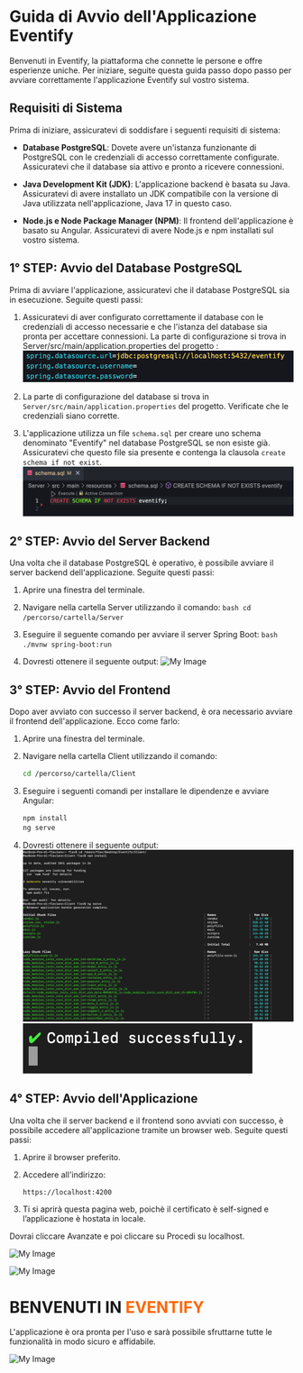 # Guida di Avvio dell'Applicazione Eventify

Benvenuti in Eventify, la piattaforma che connette le persone e offre esperienze uniche. Per iniziare, seguite questa guida passo dopo passo per avviare correttamente l'applicazione Eventify sul vostro sistema.

## Requisiti di Sistema

Prima di iniziare, assicuratevi di soddisfare i seguenti requisiti di sistema:

- **Database PostgreSQL**: Dovete avere un'istanza funzionante di PostgreSQL con le credenziali di accesso correttamente configurate. Assicuratevi che il database sia attivo e pronto a ricevere connessioni.

- **Java Development Kit (JDK)**: L'applicazione backend è basata su Java. Assicuratevi di avere installato un JDK compatibile con la versione di Java utilizzata nell'applicazione, Java 17 in questo caso.

- **Node.js e Node Package Manager (NPM)**: Il frontend dell'applicazione è basato su Angular. Assicuratevi di avere Node.js e npm installati sul vostro sistema.

## 1° STEP: Avvio del Database PostgreSQL

Prima di avviare l'applicazione, assicuratevi che il database PostgreSQL sia in esecuzione. Seguite questi passi:

1. Assicuratevi di aver configurato correttamente il database con le credenziali di accesso necessarie e che l'istanza del database sia pronta per accettare connessioni.
La parte di configurazione si trova in Server/src/main/application.properties
del progetto :
![My Image](images/prima.png)
3. La parte di configurazione del database si trova in `Server/src/main/application.properties` del progetto. Verificate che le credenziali siano corrette.

4. L'applicazione utilizza un file `schema.sql` per creare uno schema denominato "Eventify" nel database PostgreSQL se non esiste già. Assicuratevi che questo file sia presente e contenga la clausola `create schema if not exist`.
![My Image](images/seconda.png)
## 2° STEP: Avvio del Server Backend

Una volta che il database PostgreSQL è operativo, è possibile avviare il server backend dell'applicazione. Seguite questi passi:

1. Aprire una finestra del terminale.

2. Navigare nella cartella Server utilizzando il comando:
   ```bash cd /percorso/cartella/Server ```
3. Eseguire il seguente comando per avviare il server Spring Boot:
```bash ./mvnw spring-boot:run ```
4. Dovresti ottenere il seguente output:
![My Image](images/terza.png)
## 3° STEP: Avvio del Frontend

Dopo aver avviato con successo il server backend, è ora necessario avviare il frontend dell'applicazione. Ecco come farlo:

1. Aprire una finestra del terminale.

2. Navigare nella cartella Client utilizzando il comando:
   ```bash
   cd /percorso/cartella/Client
   ```

3. Eseguire i seguenti comandi per installare le dipendenze e avviare Angular:
   ```bash
   npm install
   ng serve
   ```
4. Dovresti ottenere il seguente output:
   ![My Image](images/quarta.png)
   ![My Image](images/quinta.png)
## 4° STEP: Avvio dell'Applicazione

Una volta che il server backend e il frontend sono avviati con successo, è possibile accedere all'applicazione tramite un browser web. Seguite questi passi:

1. Aprire il browser preferito.

2. Accedere all'indirizzo:
   ```plaintext
   https://localhost:4200

3. Ti si aprirà questa pagina web, poichè il certificato è self-signed
e l’applicazione è hostata in locale.

Dovrai cliccare Avanzate e poi cliccare su Procedi su localhost.

![My Image](images/sesta.png)


![My Image](images/settima.png)


# BENVENUTI IN <span style="color:#FF6700">EVENTIFY</span>

L'applicazione è ora pronta per l'uso e sarà possibile sfruttarne tutte le funzionalità in modo sicuro e affidabile.


![My Image](images/ottava.png)


